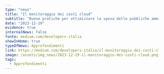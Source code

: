```yaml
---
type: "news"
title: "Il monitoraggio dei costi cloud"
subtitle: "Buone pratiche per ottimizzare la spesa delle pubbliche amministrazioni nella gestione di servizi cloud"
date: "2023-12-19"
evidence: true
internalNews: false
fonte: medium.com/developers-italia
showInHome: true
typeOfNews: Approfondimenti
link: https://medium.com/developers-italia/il-monitoraggio-dei-costi-cloud-82aae39a2e81
image: /assets/img_news/2023-12-19-il-monitoraggio-dei-costi-cloud.png
tags:
  - Approfondimenti
---
```

